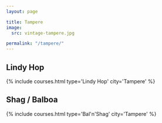 ```yaml
---
layout: page

title: Tampere
image:
  src: vintage-tampere.jpg

permalink: "/tampere/"
---
```


## Lindy Hop
{% include courses.html type='Lindy Hop' city='Tampere' %}

## Shag / Balboa
{% include courses.html type='Bal\'n\'Shag' city='Tampere' %}
